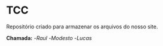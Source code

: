 # TCC
Repositório criado para armazenar os arquivos do nosso site.


**Chamada:**
-*Raul*
-*Modesto*
-*Lucas*
